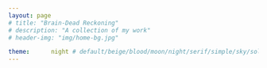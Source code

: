 ```yaml
---
layout: page
# title: "Brain-Dead Reckoning"
# description: "A collection of my work"
# header-img: "img/home-bg.jpg"

theme:      night # default/beige/blood/moon/night/serif/simple/sky/solarized
---
```

